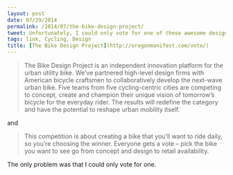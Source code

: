 ```yaml
---
layout: post
date: 07/29/2014
permalink: /2014/07/the-bike-design-project/
tweet: Unfortunately, I could only vote for one of these awesome designs.
tags: link, Cycling, Design
title: [The Bike Design Project](http://oregonmanifest.com/vote/)
---
```


<blockquote>
  <p>The Bike Design Project is an independent innovation platform for the urban utility bike. We’ve partnered high-level design firms with American bicycle craftsmen to collaboratively develop the next-wave urban bike. Five teams from five cycling-centric cities are competing to concept, create and champion their unique vision of tomorrow’s bicycle for the everyday rider. The results will redefine the category and have the potential to reshape urban mobility itself.</p>
</blockquote>

<p>and</p>

<blockquote>
  <p>This competition is about creating a bike that you’ll want to ride daily, so you’re choosing the winner.  Everyone gets a vote – pick the bike you want to see go from concept and design to retail availability.</p>
</blockquote>

<p>The only problem was that I could only vote for one.</p>
